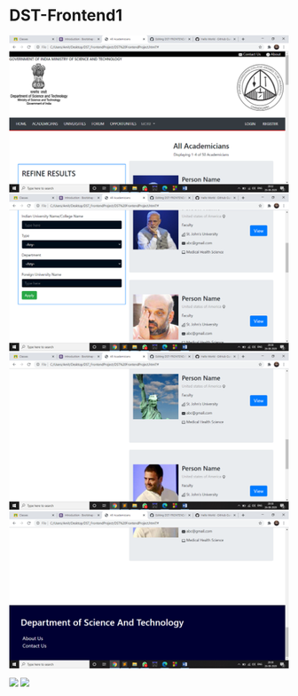 # DST-Frontend1


![](screenshots/ss1.png)
![](screenshots/ss2.png)
![](screenshots/ss3.png)
![](screenshots/ss4.png)

![](screenshots/SS(mobile)1.png)
![](screenshots/SS(mobile)2.png)
